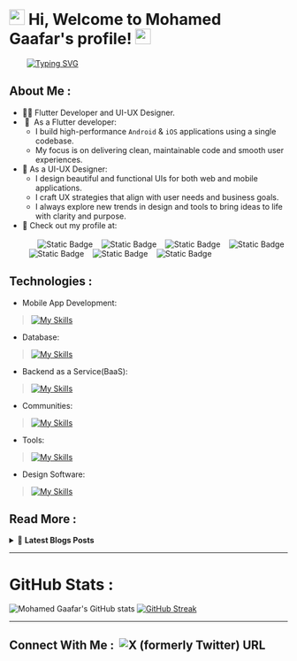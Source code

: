 <h1 align="left">
  <img src="https://media.giphy.com/media/hvRJCLFzcasrR4ia7z/giphy.gif" width="28">
  Hi, Welcome to Mohamed Gaafar's profile!
  <img src="https://media.giphy.com/media/hvRJCLFzcasrR4ia7z/giphy.gif" width="28">
</h1>

<p align=left> 
&nbsp;&nbsp;&nbsp;&nbsp;&nbsp;&nbsp;&nbsp;
<a href="https://git.io/typing-svg"><img src="https://readme-typing-svg.demolab.com?font=roboto&weight=500&size=32&pause=1000&color=00b2cb&background=FFFFFF00&center=false&vCenter=true&width=435&lines=Flutter+Developer;UI+UX+Designer;Keep+Learning+Keep+Growing" alt="Typing SVG" />
</a>
</p> 

## About Me :
- 👨‍💻​ Flutter Developer and UI-UX Designer.<br/>
- &nbsp;📱 &nbsp;As a Flutter developer:<br/>
  - I build high-performance ```Android``` & ```iOS``` applications using a single codebase.<br/>
  - My focus is on delivering clean, maintainable code and smooth user experiences.<br/>
- 🎨 As a UI-UX Designer:<br/> 
  - I design beautiful and functional UIs for both web and mobile applications.<br/>
  - I craft UX strategies that align with user needs and business goals.<br/>
  - I always explore new trends in design and tools to bring ideas to life with clarity and purpose.<br/>
- 🔗 Check out my profile at:<br/><br/>&nbsp;&nbsp;&nbsp;&nbsp;&nbsp;&nbsp;
![Static Badge](https://img.shields.io/badge/Telegram-dark?style=flat&logo=telegram&labelColor=white&color=grey&link=https%3A%2F%2Ft.me%2Fmohamediagaafar)
&nbsp;&nbsp;
![Static Badge](https://img.shields.io/badge/Instagram-dark?style=flat&logo=instagram&logoColor=%23d61600&labelColor=white&color=grey&link=%20https%3A%2F%2Fwww.instagram.com%2Fmohamediagaafar%3Figsh%3DMWsxODB5N2FteW5pbg%3D%3D)
&nbsp;&nbsp;
![Static Badge](https://img.shields.io/badge/Pinterest-d?style=flat&logo=pinterest&labelColor=red&color=grey&link=https%3A%2F%2Fpin.it%2F5puSAHmhp)
&nbsp;&nbsp;
![Static Badge](https://img.shields.io/badge/Twitter-M?style=flat&logo=x&labelColor=%23141414&color=grey&link=https%3A%2F%2Fx.com%2Fmohamediagaafar%3Ft%3DpB35ZgP6sJPAPxIdozK0ZQ%26s%3D09)
&nbsp;&nbsp;
![Static Badge](https://img.shields.io/badge/Daily.dev-M?style=flat&logo=dailydotdev&logoColor=white&labelColor=%23141414&color=grey&link=https%3A%2F%2Fapp.daily.dev%2Fmohammediagaafar)
&nbsp;&nbsp;
![Static Badge](https://img.shields.io/badge/CodePen-M?style=flat&logo=codepen&logoColor=white&labelColor=%23141414&color=grey&link=https%3A%2F%2Fcodepen.io%2Fmohamediagaafar)
&nbsp;&nbsp;
![Static Badge](https://img.shields.io/badge/GitHub-M?style=flat&logo=github&labelColor=%23141414&color=grey&link=https%3A%2F%2Fgithub.com%2Fmohamediagaafar)


## Technologies :
- Mobile App Development: <br/>
>[![My Skills](https://skillicons.dev/icons?i=dart,flutter&theme=dark)](https://skillicons.dev)
- Database: <br/>
>[![My Skills](https://skillicons.dev/icons?i=sqlite,mysql&theme=dark)](https://skillicons.dev)
- Backend as a Service(BaaS): <br/>
>[![My Skills](https://skillicons.dev/icons?i=firebase&theme=dark)](https://skillicons.dev)
- Communities: <br/>
>[![My Skills](https://skillicons.dev/icons?i=codepen,github,devto&theme=dark)](https://skillicons.dev)
- Tools: <br/>
>[![My Skills](https://skillicons.dev/icons?i=git,postman,androidstudio,vscode,discord,notion&theme=dark)](https://skillicons.dev)
- Design Software: <br/>
>[![My Skills](https://skillicons.dev/icons?i=xd,figma,ai,ps,webflow&theme=dark)](https://skillicons.dev)

## Read More :
<details>
  <summary>&#128240 <b>Latest Blogs Posts</b></summary><br/>
- [My Posts]()
</details>

---

# GitHub Stats :
![Mohamed Gaafar's GitHub stats](https://github-readme-stats.vercel.app/api?username=mohamediagaafar&show_icons=true&theme=nord&card_width=400)
[![GitHub Streak](https://nirzak-streak-stats.vercel.app?user=mohamediagaafar&theme=nord&card_width=400)](https://git.io/streak-stats)

---

## Connect With Me :&nbsp;&nbsp;![X (formerly Twitter) URL](https://img.shields.io/twitter/url?url=https%3A%2F%2Ft.me%2FMohamedIAG-Telegram&logo=telegram&logoSize=50&label=Telegram&link=https%3A%2F%2Ft.me%2FMohamedIAG)



<!-- created with Mohamed Gaafar-->
